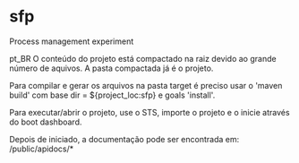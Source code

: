 # sfp
Process management experiment

pt_BR
O conteúdo do projeto está compactado na raiz devido ao grande número de aquivos.
A pasta compactada já é o projeto.

Para compilar e gerar os arquivos na pasta target é preciso usar o 'maven build' com base dir = ${project_loc:sfp} e goals 'install'.

Para executar/abrir o projeto, use o STS, importe o projeto e o inicie através do boot dashboard.

Depois de iniciado, a documentação pode ser encontrada em: /public/apidocs/*
